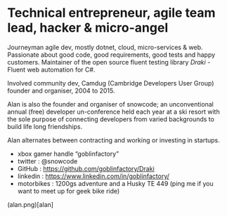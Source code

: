 # Technical entrepreneur, agile team lead, hacker & micro-angel

Journeyman agile dev, mostly dotnet, cloud, micro-services & web. Passionate about good code, good requirements,  good tests and happy customers. Maintainer of the open source fluent testing library  *Draki* - Fluent web automation  for C#. 

Involved community dev, Camdug (Cambridge Developers User Group) founder and organiser, 2004 to 2015. 

Alan is also the founder and organiser of snowcode; an unconventional annual (free) developer un-conference held each year at a ski resort with the sole purpose of connecting developers from varied backgrounds to build life long friendships.

Alan alternates between contracting and working or investing in startups. 

- xbox gamer handle “goblinfactory” 
- twitter : @snowcode
- GitHub : https://github.com/goblinfactory/Draki
- linkedin : https://www.linkedin.com/in/goblinfactory/
- motorbikes : 1200gs adventure and a Husky TE 449 (ping me if you want to meet up for geek bike ride) 

(alan.png)[alan]
